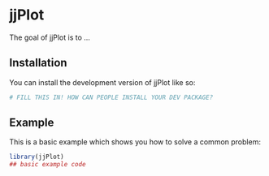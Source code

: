 
# jjPlot

<!-- badges: start -->
<!-- badges: end -->

The goal of jjPlot is to ...

## Installation

You can install the development version of jjPlot like so:

``` r
# FILL THIS IN! HOW CAN PEOPLE INSTALL YOUR DEV PACKAGE?
```

## Example

This is a basic example which shows you how to solve a common problem:

``` r
library(jjPlot)
## basic example code
```


